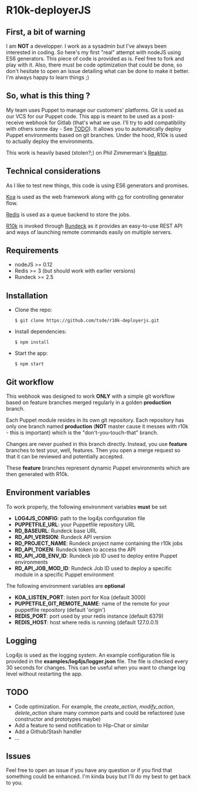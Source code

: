 # R10k-deployerJS


## First, a bit of warning

I am **NOT** a developper. I work as a sysadmin but I've always been interested in coding. So here's my first "real" attempt with nodeJS using ES6 generators.
This piece of code is provided as is. Feel free to fork and play with it. Also, there must be code optimization that could be done, so don't hesitate to open an issue detailing what can be done to make it better. I'm always happy to learn things ;)


## So, what is this thing ?

My team uses Puppet to manage our customers' platforms. Git is used as our VCS for our Puppet code. This app is meant to be used as a post-receive webhook for Gitlab (that's what we use. I'll try to add compatibility with others some day - See [TODO](#todo)). It allows you to automatically deploy Puppet environments based on git branches. Under the hood, R10k is used to actually deploy the environments.

This work is heavily based (stolen?;) on Phil Zimmerman's [Reaktor](https://github.com/pzim/reaktor).


## Technical considerations

As I like to test new things, this code is using ES6 generators and promises.

[Koa](https://github.com/koajs/koa) is used as the web framework along with [co](https://github.com/tj/co) for controlling generator flow.

[Redis](http://redis.io/) is used as a queue backend to store the jobs.

[R10k](https://github.com/puppetlabs/r10k) is invoked through [Rundeck](http://rundeck.org/) as it provides an easy-to-use REST API and ways of launching remote commands easily on multiple servers.


## Requirements

  - nodeJS >= 0.12
  - Redis >= 3 (but should work with earlier versions)
  - Rundeck >= 2.5


## Installation

  - Clone the repo:

        $ git clone https://github.com/tsde/r10k-deployerjs.git

  - Install dependencies:

        $ npm install

  - Start the app:

        $ npm start


## Git workflow

This webhook was designed to work **ONLY** with a simple git workflow based on feature branches merged regularly in a golden **production** branch.

Each Puppet module resides in its own git repository. Each repository has only one branch named **production** (**NOT** master cause it messes with r10k - this is important) which is the "don't-you-touch-that" branch.

Changes are never pushed in this branch directly. Instead, you use **feature** branches to test your, well, features. Then you open a merge request so that it can be reviewed and potentially accepted.

These **feature** branches represent dynamic Puppet environments which are then generated with R10k.


## Environment variables

To work properly, the following environment variables **must** be set

  - **LOG4JS\_CONFIG**: path to the log4js configuration file
  - **PUPPETFILE\_URL**: your Puppetfile repository URL
  - **RD\_BASEURL**: Rundeck base URL
  - **RD\_API\_VERSION**: Rundeck API version
  - **RD\_PROJECT\_NAME**: Rundeck project name containing the r10k jobs
  - **RD\_API\_TOKEN**: Rundeck token to access the API
  - **RD\_API\_JOB\_ENV\_ID**: Rundeck job ID used to deploy entire Puppet environments
  - **RD\_API\_JOB\_MOD\_ID**: Rundeck Job ID used to deploy a specific module in a specific Puppet environment

The following environment variables are **optional**

  - **KOA_LISTEN_PORT**: listen port for Koa (default 3000)
  - **PUPPETFILE_GIT_REMOTE_NAME**: name of the remote for your puppetfile repository (default 'origin')
  - **REDIS_PORT**: port used by your redis instance (default 6379)
  - **REDIS_HOST**: host where redis is running (default 127.0.0.1)


## Logging

Log4js is used as the logging system. An example configuration file is provided in the **examples/log4js/logger.json** file. The file is checked every 30 seconds for changes. This can be useful when you want to change log level without restarting the app.


## <a name="head1234"></a>TODO

  - Code optimization. For example, the *create_action*, *modify_action*, *delete_action* share many common parts and could be refactored (use constructor and prototypes maybe)
  - Add a feature to send notification to Hip-Chat or similar
  - Add a Github/Stash handler
  - ...


## Issues

Feel free to open an issue if you have any question or if you find that something could be enhanced. I'm kinda busy but I'll do my best to get back to you.
